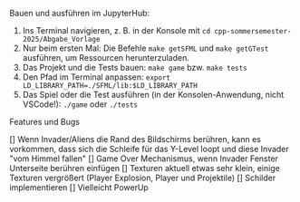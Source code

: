 Bauen und ausführen im JupyterHub: 

1. Ins Terminal navigieren, z. B. in der Konsole mit `cd cpp-sommersemester-2025/Abgabe_Vorlage`
2. Nur beim ersten Mal: Die Befehle `make getSFML` und `make getGTest` ausführen, um Ressourcen herunterzuladen.
3. Das Projekt und die Tests bauen: `make game` bzw. `make tests`
4. Den Pfad im Terminal anpassen: `export LD_LIBRARY_PATH=./SFML/lib:$LD_LIBRARY_PATH`
5. Das Spiel oder die Test ausführen (in der Konsolen-Anwendung, nicht VSCode!): `./game` oder `./tests`

Features und Bugs

[] Wenn Invader/Aliens die Rand des Bildschirms berühren, kann es vorkommen, dass sich die Schleife für das Y-Level loopt und diese Invader "vom Himmel fallen"
[] Game Over Mechanismus, wenn Invader Fenster Unterseite berühren einfügen
[] Texturen aktuell etwas sehr klein, einige Texturen vergrößert (Player Explosion, Player und Projektile)
[] Schilder implementieren
[] Vielleicht PowerUp
